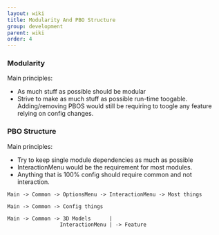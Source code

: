 ```yaml
---
layout: wiki
title: Modularity And PBO Structure
group: development
parent: wiki
order: 4
---
```


###  Modularity

Main principles:
- As much stuff as possible should be modular
- Strive to make as much stuff as possible run-time toogable. Adding/removing PBOS would still be requiring to toogle any feature relying on config changes.

### PBO Structure

Main principles:

- Try to keep single module dependencies as much as possible
- InteractionMenu would be the requirement for most modules.
- Anything that is 100% config should require common and not interaction.

```
Main -> Common -> OptionsMenu -> InteractionMenu -> Most things

Main -> Common -> Config things

Main -> Common -> 3D Models      |
                 InteractionMenu | -> Feature
```


